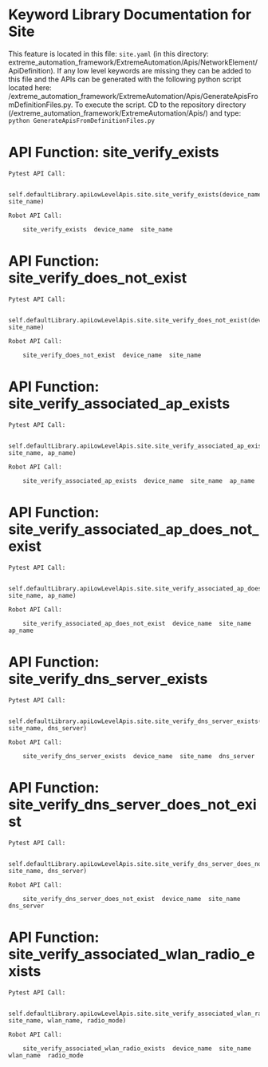 # Keyword Library Documentation for Site
This feature is located in this file: `site.yaml` (in this directory: extreme_automation_framework/ExtremeAutomation/Apis/NetworkElement/ApiDefinition). If any low level keywords are missing they can be added to this file and the APIs can be generated with the following python script located here: /extreme_automation_framework/ExtremeAutomation/Apis/GenerateApisFromDefinitionFiles.py. To execute the script. CD to the repository directory (/extreme_automation_framework/ExtremeAutomation/Apis/) and type: `python GenerateApisFromDefinitionFiles.py` 

# API Function: site_verify_exists
	Pytest API Call: 

		self.defaultLibrary.apiLowLevelApis.site.site_verify_exists(device_name, site_name)

	Robot API Call: 

		site_verify_exists  device_name  site_name

# API Function: site_verify_does_not_exist
	Pytest API Call: 

		self.defaultLibrary.apiLowLevelApis.site.site_verify_does_not_exist(device_name, site_name)

	Robot API Call: 

		site_verify_does_not_exist  device_name  site_name

# API Function: site_verify_associated_ap_exists
	Pytest API Call: 

		self.defaultLibrary.apiLowLevelApis.site.site_verify_associated_ap_exists(device_name, site_name, ap_name)

	Robot API Call: 

		site_verify_associated_ap_exists  device_name  site_name  ap_name

# API Function: site_verify_associated_ap_does_not_exist
	Pytest API Call: 

		self.defaultLibrary.apiLowLevelApis.site.site_verify_associated_ap_does_not_exist(device_name, site_name, ap_name)

	Robot API Call: 

		site_verify_associated_ap_does_not_exist  device_name  site_name  ap_name

# API Function: site_verify_dns_server_exists
	Pytest API Call: 

		self.defaultLibrary.apiLowLevelApis.site.site_verify_dns_server_exists(device_name, site_name, dns_server)

	Robot API Call: 

		site_verify_dns_server_exists  device_name  site_name  dns_server

# API Function: site_verify_dns_server_does_not_exist
	Pytest API Call: 

		self.defaultLibrary.apiLowLevelApis.site.site_verify_dns_server_does_not_exist(device_name, site_name, dns_server)

	Robot API Call: 

		site_verify_dns_server_does_not_exist  device_name  site_name  dns_server

# API Function: site_verify_associated_wlan_radio_exists
	Pytest API Call: 

		self.defaultLibrary.apiLowLevelApis.site.site_verify_associated_wlan_radio_exists(device_name, site_name, wlan_name, radio_mode)

	Robot API Call: 

		site_verify_associated_wlan_radio_exists  device_name  site_name  wlan_name  radio_mode

